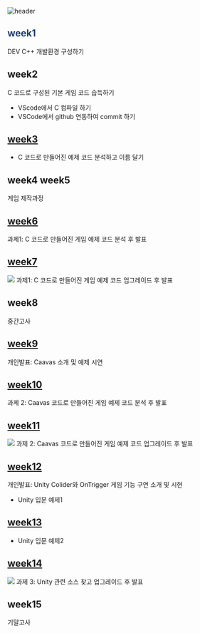 
![header](https://capsule-render.vercel.app/api?type=wave&color=132043&height=300&section=header&text=Game%20Programming%20Notepad&fontSize=50&fontColor=F1B4BB)



## <span style="color:#1F4172">week1</span>
DEV C++ 개발환경 구성하기 


## week2
C 코드로 구성된 기본 게임 코드 습득하기
- VScode에서 C 컴파일 하기
- VSCode에서 github 연동하여 commit 하기


## [week3](https://github.com/kimguppy/game/tree/main/week3)
- C 코드로 만들어진 예제 코드 분석하고 이름 달기


## week4 week5
게임 제작과정


## [week6](https://github.com/kimguppy/game/tree/main/week6)
과제1: C 코드로 만들어진 게임 예제 코드 분석 후 발표


## [week7](https://github.com/kimguppy/game/tree/main/week7)
![]([https://i.esdrop.com/d/ZklKfna5T3.jpg](https://github.com/kimguppy/game/blob/main/c.png))
과제1:  C 코드로 만들어진 게임 예제 코드 업그레이드 후 발표


## week8
중간고사


## [week9](https://github.com/kimguppy/game/tree/main/week9)
개인발표: Caavas 소개 및 예제 시연


## [week10](https://github.com/kimguppy/game/tree/main/week10)
과제 2: Caavas 코드로 만들어진 게임 예제 코드 분석 후 발표


## [week11](https://github.com/kimguppy/game/tree/main/week11)
![](https://i.esdrop.com/d/ZklKfna5T3.jpg)
과제 2: Caavas 코드로 만들어진 게임 예제 코드 업그레이드 후 발표


## [week12](https://github.com/kimguppy/game/tree/main/week12)
개인발표: Unity Colider와 OnTrigger 게임 기능 구연 소개 및 시현

- Unity 입문 예제1


## [week13](https://github.com/kimguppy/game/tree/main/week13)
- Unity 입문 예제2


## [week14](https://github.com/kimguppy/game/tree/main/week14)
![](https://i.esdrop.com/d/ZklKfna5T3.jpg)
과제 3: Unity 관련 소스 찾고 업그레이드 후 발표


## week15
기말고사

